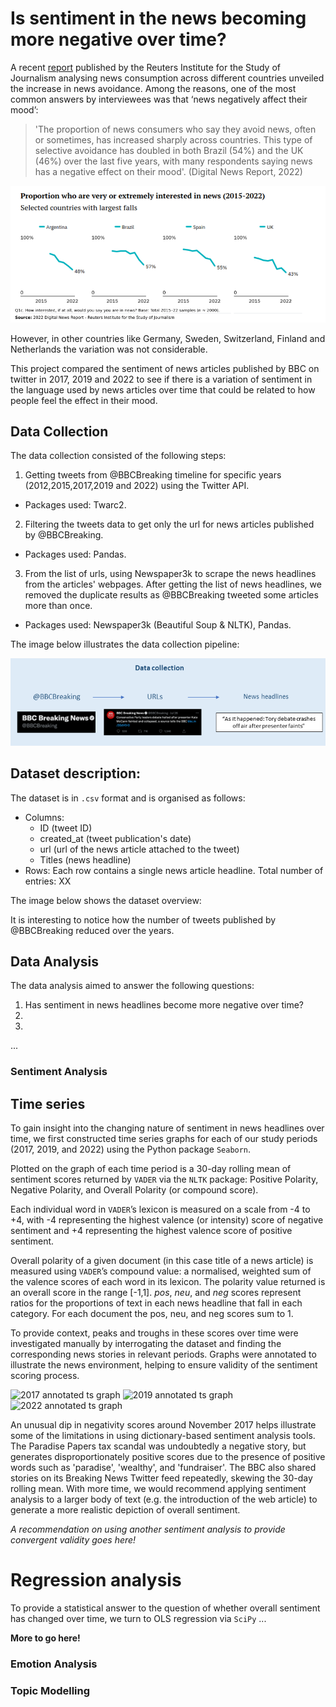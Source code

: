 # Is sentiment in the news becoming more negative over time? 

A recent [report](https://reutersinstitute.politics.ox.ac.uk/digital-news-report/2022/dnr-executive-summary) published by the Reuters Institute for the Study of Journalism analysing news consumption across different countries unveiled the increase in news avoidance. Among the reasons, one of the most common answers by interviewees was that ‘news negatively affect their mood’: 

>'The proportion of news consumers who say they avoid news, often or sometimes, has increased sharply across countries. This type of selective avoidance has doubled in both Brazil (54%) and the UK (46%) over the last five years, with many respondents saying news has a negative effect on their mood'. (Digital News Report, 2022)

![](./img/image2.png)

However, in other countries like Germany, Sweden, Switzerland, Finland and Netherlands the variation was not considerable. 

This project compared the sentiment of news articles published by BBC on twitter in 2017, 2019 and 2022 to see if there is a variation of sentiment in the language used by news articles over time that could be related to how people feel the effect in their mood.  

## Data Collection

The data collection consisted of the following steps:

1. Getting tweets from @BBCBreaking timeline for specific years (2012,2015,2017,2019 and 2022) using the Twitter API.
- Packages used: Twarc2.
2. Filtering the tweets data to get only the url for news articles published by @BBCBreaking.
- Packages used: Pandas.
3. From the list of urls, using Newspaper3k to scrape the news headlines from the articles' webpages. After getting the list of news headlines, we removed the duplicate results as @BBCBreaking tweeted some articles more than once. 
- Packages used: Newspaper3k (Beautiful Soup & NLTK), Pandas.

The image below illustrates the data collection pipeline:

![](./img/collection_pipeline.png)

## Dataset description:

The dataset is in `.csv` format and is organised as follows:
- Columns:
  - ID (tweet ID)
  - created_at (tweet publication's date)
  - url (url of the news article attached to the tweet)
  - Titles (news headline)
- Rows:
Each row contains a single news article headline. Total number of entries: XX

The image below shows the dataset overview:

It is interesting to notice how the number of tweets published by @BBCBreaking reduced over the years. 

## Data Analysis

The data analysis aimed to answer the following questions:
1. Has sentiment in news headlines become more negative over time?
2.
3.
...

### Sentiment Analysis

## Time series

To gain insight into the changing nature of sentiment in news headlines over time, we first constructed time series graphs for each of our study periods (2017, 2019, and 2022) using the Python package ``Seaborn``.

Plotted on the graph of each time period is a 30-day rolling mean of sentiment scores returned by ``VADER`` via the ``NLTK`` package: Positive Polarity, Negative Polarity, and Overall Polarity (or compound score).

Each individual word in ``VADER``’s lexicon is measured on a scale from -4 to +4, with -4 representing the highest valence (or intensity) score of negative sentiment and +4 representing the highest valence score of positive sentiment.

Overall polarity of a given document (in this case title of a news article) is measured using ``VADER``’s compound value: a normalised, weighted sum of the valence scores of each word in its lexicon. The polarity value returned is an overall score in the range [-1,1]. _pos_, _neu_, and _neg_ scores represent ratios for the proportions of text in each news headline that fall in each category. For each document the pos, neu, and neg scores sum to 1.

To provide context, peaks and troughs in these scores over time were investigated manually by interrogating the dataset and finding the corresponding news stories in relevant periods. Graphs were annotated to illustrate the news environment, helping to ensure validity of the sentiment scoring process.

![2017 annotated ts graph](https://user-images.githubusercontent.com/77411190/181502396-36242517-0fd6-4b7f-82f3-c4c94dd34789.png)
![2019 annotated ts graph](https://user-images.githubusercontent.com/77411190/181502417-5677530e-dd12-4af6-8fc3-59d309c9bda3.png)
![2022 annotated ts graph](https://user-images.githubusercontent.com/77411190/181502448-200fc7d7-d1fa-473b-9f7e-c030b05226d9.png)

An unusual dip in negativity scores around November 2017 helps illustrate some of the limitations in using dictionary-based sentiment analysis tools. The Paradise Papers tax scandal was undoubtedly a negative story, but generates disproportionately positive scores due to the presence of positive words such as 'paradise', 'wealthy', and 'fundraiser'. The BBC also shared stories on its Breaking News Twitter feed repeatedly, skewing the 30-day rolling mean. With more time, we would recommend applying sentiment analysis to a larger body of text (e.g. the introduction of the web article) to generate a more realistic depiction of overall sentiment.

*A recommendation on using another sentiment analysis to provide convergent validity goes here!*


# Regression analysis

To provide a statistical answer to the question of whether overall sentiment has changed over time, we turn to OLS regression via ``SciPy`` ...

**More to go here!**




### Emotion Analysis

### Topic Modelling






